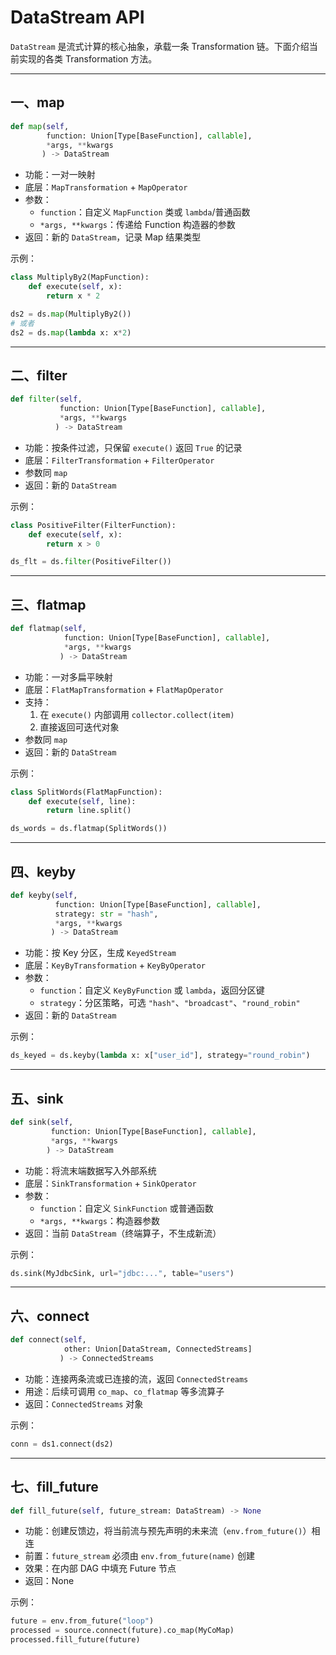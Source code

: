 # DataStream API

`DataStream` 是流式计算的核心抽象，承载一条 Transformation 链。下面介绍当前实现的各类 Transformation 方法。

---

## 一、map

```python
def map(self,
        function: Union[Type[BaseFunction], callable],
        *args, **kwargs
       ) -> DataStream
```

- 功能：一对一映射  
- 底层：`MapTransformation` + `MapOperator`  
- 参数：
  - `function`：自定义 `MapFunction` 类或 `lambda`/普通函数  
  - `*args, **kwargs`：传递给 Function 构造器的参数  
- 返回：新的 `DataStream`，记录 Map 结果类型  

示例：
```python
class MultiplyBy2(MapFunction):
    def execute(self, x):
        return x * 2

ds2 = ds.map(MultiplyBy2())
# 或者
ds2 = ds.map(lambda x: x*2)
```

---

## 二、filter

```python
def filter(self,
           function: Union[Type[BaseFunction], callable],
           *args, **kwargs
          ) -> DataStream
```

- 功能：按条件过滤，只保留 `execute()` 返回 `True` 的记录  
- 底层：`FilterTransformation` + `FilterOperator`  
- 参数同 `map`  
- 返回：新的 `DataStream`

示例：
```python
class PositiveFilter(FilterFunction):
    def execute(self, x):
        return x > 0

ds_flt = ds.filter(PositiveFilter())
```

---

## 三、flatmap

```python
def flatmap(self,
            function: Union[Type[BaseFunction], callable],
            *args, **kwargs
           ) -> DataStream
```

- 功能：一对多扁平映射  
- 底层：`FlatMapTransformation` + `FlatMapOperator`  
- 支持：
  1. 在 `execute()` 内部调用 `collector.collect(item)`  
  2. 直接返回可迭代对象  
- 参数同 `map`  
- 返回：新的 `DataStream`

示例：
```python
class SplitWords(FlatMapFunction):
    def execute(self, line):
        return line.split()

ds_words = ds.flatmap(SplitWords())
```

---

## 四、keyby

```python
def keyby(self,
          function: Union[Type[BaseFunction], callable],
          strategy: str = "hash",
          *args, **kwargs
         ) -> DataStream
```

- 功能：按 Key 分区，生成 `KeyedStream`  
- 底层：`KeyByTransformation` + `KeyByOperator`  
- 参数：
  - `function`：自定义 `KeyByFunction` 或 `lambda`，返回分区键  
  - `strategy`：分区策略，可选 `"hash"`、`"broadcast"`、`"round_robin"`  
- 返回：新的 `DataStream`

示例：
```python
ds_keyed = ds.keyby(lambda x: x["user_id"], strategy="round_robin")
```

---

## 五、sink

```python
def sink(self,
         function: Union[Type[BaseFunction], callable],
         *args, **kwargs
        ) -> DataStream
```

- 功能：将流末端数据写入外部系统  
- 底层：`SinkTransformation` + `SinkOperator`  
- 参数：
  - `function`：自定义 `SinkFunction` 或普通函数  
  - `*args, **kwargs`：构造器参数  
- 返回：当前 `DataStream`（终端算子，不生成新流）

示例：
```python
ds.sink(MyJdbcSink, url="jdbc:...", table="users")
```

---

## 六、connect

```python
def connect(self,
            other: Union[DataStream, ConnectedStreams]
           ) -> ConnectedStreams
```

- 功能：连接两条流或已连接的流，返回 `ConnectedStreams`  
- 用途：后续可调用 `co_map`、`co_flatmap` 等多流算子  
- 返回：`ConnectedStreams` 对象

示例：
```python
conn = ds1.connect(ds2)
```

---

## 七、fill_future

```python
def fill_future(self, future_stream: DataStream) -> None
```

- 功能：创建反馈边，将当前流与预先声明的未来流（`env.from_future()`）相连  
- 前置：`future_stream` 必须由 `env.from_future(name)` 创建  
- 效果：在内部 DAG 中填充 Future 节点  
- 返回：None

示例：
```python
future = env.from_future("loop")
processed = source.connect(future).co_map(MyCoMap)
processed.fill_future(future)
```

